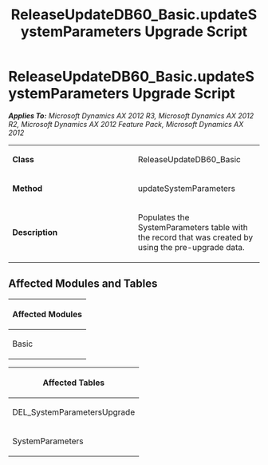 ﻿---
title: ReleaseUpdateDB60_Basic.updateSystemParameters Upgrade Script
TOCTitle: ReleaseUpdateDB60_Basic.updateSystemParameters Upgrade Script
ms:assetid: 3082d486-590b-fa2a-5662-0a3d849b2a56
ms:mtpsurl: https://msdn.microsoft.com/en-us/library/JJ736065(v=AX.60)
ms:contentKeyID: 49707479
ms.date: 05/18/2015
mtps_version: v=AX.60
---

# ReleaseUpdateDB60\_Basic.updateSystemParameters Upgrade Script 


_**Applies To:** Microsoft Dynamics AX 2012 R3, Microsoft Dynamics AX 2012 R2, Microsoft Dynamics AX 2012 Feature Pack, Microsoft Dynamics AX 2012_

<table>
<colgroup>
<col style="width: 50%" />
<col style="width: 50%" />
</colgroup>
<tbody>
<tr class="odd">
<td><p><strong>Class</strong></p></td>
<td><p>ReleaseUpdateDB60_Basic</p></td>
</tr>
<tr class="even">
<td><p><strong>Method</strong></p></td>
<td><p>updateSystemParameters</p></td>
</tr>
<tr class="odd">
<td><p><strong>Description</strong></p></td>
<td><p>Populates the SystemParameters table with the record that was created by using the pre-upgrade data.</p></td>
</tr>
</tbody>
</table>


## Affected Modules and Tables

<table>
<colgroup>
<col style="width: 100%" />
</colgroup>
<thead>
<tr class="header">
<th><p>Affected Modules</p></th>
</tr>
</thead>
<tbody>
<tr class="odd">
<td><p>Basic</p></td>
</tr>
</tbody>
</table>


<table>
<colgroup>
<col style="width: 100%" />
</colgroup>
<thead>
<tr class="header">
<th><p>Affected Tables</p></th>
</tr>
</thead>
<tbody>
<tr class="odd">
<td><p>DEL_SystemParametersUpgrade</p></td>
</tr>
<tr class="even">
<td><p>SystemParameters</p></td>
</tr>
</tbody>
</table>

  


